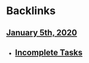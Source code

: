 
# Backlinks
## [January 5th, 2020](<January 5th, 2020.md>)
- ## [Incomplete Tasks](<Incomplete Tasks.md>)

